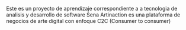 Este es un proyecto de aprendizaje correspondiente a a tecnologia de analisis y desarrollo de software Sena
Artinaction es una plataforma de negocios de arte digital con enfoque C2C (Consumer to consumer)
